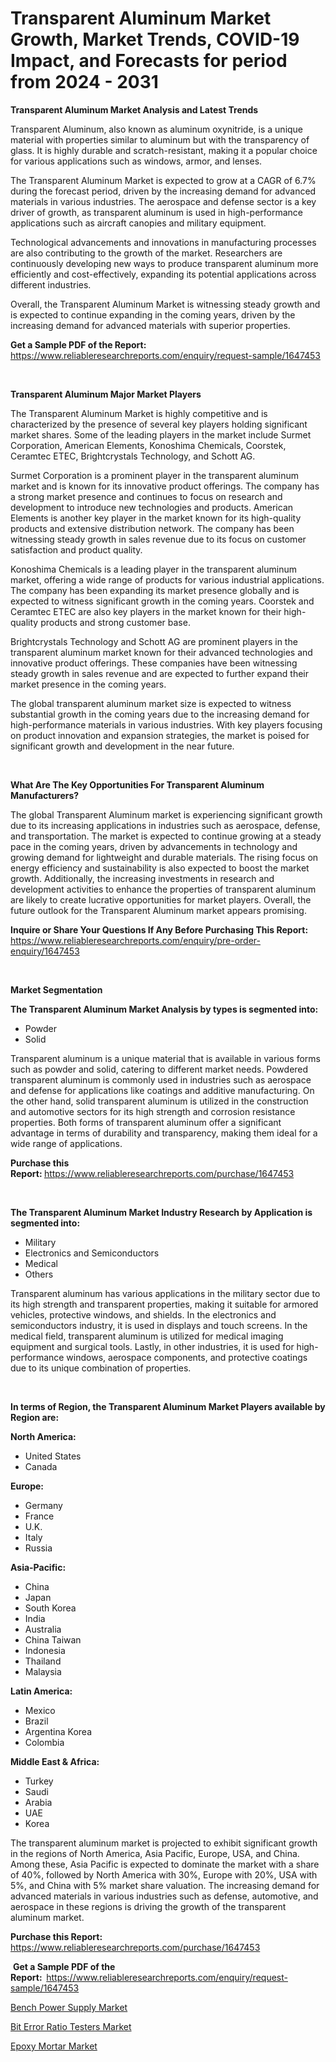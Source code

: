 <p><h1>Transparent Aluminum Market Growth, Market Trends, COVID-19 Impact, and Forecasts for period from 2024 - 2031</h1></p><p><strong>Transparent Aluminum Market Analysis and Latest Trends</strong></p>
<p><p>Transparent Aluminum, also known as aluminum oxynitride, is a unique material with properties similar to aluminum but with the transparency of glass. It is highly durable and scratch-resistant, making it a popular choice for various applications such as windows, armor, and lenses.</p><p>The Transparent Aluminum Market is expected to grow at a CAGR of 6.7% during the forecast period, driven by the increasing demand for advanced materials in various industries. The aerospace and defense sector is a key driver of growth, as transparent aluminum is used in high-performance applications such as aircraft canopies and military equipment.</p><p>Technological advancements and innovations in manufacturing processes are also contributing to the growth of the market. Researchers are continuously developing new ways to produce transparent aluminum more efficiently and cost-effectively, expanding its potential applications across different industries.</p><p>Overall, the Transparent Aluminum Market is witnessing steady growth and is expected to continue expanding in the coming years, driven by the increasing demand for advanced materials with superior properties.</p></p>
<p><strong>Get a Sample PDF of the Report:&nbsp;</strong> <a href="https://www.reliableresearchreports.com/enquiry/request-sample/1647453">https://www.reliableresearchreports.com/enquiry/request-sample/1647453</a></p>
<p>&nbsp;</p>
<p><strong>Transparent Aluminum Major Market Players</strong></p>
<p><p>The Transparent Aluminum Market is highly competitive and is characterized by the presence of several key players holding significant market shares. Some of the leading players in the market include Surmet Corporation, American Elements, Konoshima Chemicals, Coorstek, Ceramtec ETEC, Brightcrystals Technology, and Schott AG.</p><p>Surmet Corporation is a prominent player in the transparent aluminum market and is known for its innovative product offerings. The company has a strong market presence and continues to focus on research and development to introduce new technologies and products. American Elements is another key player in the market known for its high-quality products and extensive distribution network. The company has been witnessing steady growth in sales revenue due to its focus on customer satisfaction and product quality.</p><p>Konoshima Chemicals is a leading player in the transparent aluminum market, offering a wide range of products for various industrial applications. The company has been expanding its market presence globally and is expected to witness significant growth in the coming years. Coorstek and Ceramtec ETEC are also key players in the market known for their high-quality products and strong customer base.</p><p>Brightcrystals Technology and Schott AG are prominent players in the transparent aluminum market known for their advanced technologies and innovative product offerings. These companies have been witnessing steady growth in sales revenue and are expected to further expand their market presence in the coming years.</p><p>The global transparent aluminum market size is expected to witness substantial growth in the coming years due to the increasing demand for high-performance materials in various industries. With key players focusing on product innovation and expansion strategies, the market is poised for significant growth and development in the near future.</p></p>
<p>&nbsp;</p>
<p><strong>What Are The Key Opportunities For Transparent Aluminum Manufacturers?</strong></p>
<p><p>The global Transparent Aluminum market is experiencing significant growth due to its increasing applications in industries such as aerospace, defense, and transportation. The market is expected to continue growing at a steady pace in the coming years, driven by advancements in technology and growing demand for lightweight and durable materials. The rising focus on energy efficiency and sustainability is also expected to boost the market growth. Additionally, the increasing investments in research and development activities to enhance the properties of transparent aluminum are likely to create lucrative opportunities for market players. Overall, the future outlook for the Transparent Aluminum market appears promising.</p></p>
<p><strong>Inquire or Share Your Questions If Any Before Purchasing This Report:</strong> <a href="https://www.reliableresearchreports.com/enquiry/pre-order-enquiry/1647453">https://www.reliableresearchreports.com/enquiry/pre-order-enquiry/1647453</a></p>
<p>&nbsp;</p>
<p><strong>Market Segmentation</strong></p>
<p><strong>The Transparent Aluminum Market Analysis by types is segmented into:</strong></p>
<p><ul><li>Powder</li><li>Solid</li></ul></p>
<p><p>Transparent aluminum is a unique material that is available in various forms such as powder and solid, catering to different market needs. Powdered transparent aluminum is commonly used in industries such as aerospace and defense for applications like coatings and additive manufacturing. On the other hand, solid transparent aluminum is utilized in the construction and automotive sectors for its high strength and corrosion resistance properties. Both forms of transparent aluminum offer a significant advantage in terms of durability and transparency, making them ideal for a wide range of applications.</p></p>
<p><strong>Purchase this Report:&nbsp;</strong><a href="https://www.reliableresearchreports.com/purchase/1647453">https://www.reliableresearchreports.com/purchase/1647453</a></p>
<p>&nbsp;</p>
<p><strong>The Transparent Aluminum Market Industry Research by Application is segmented into:</strong></p>
<p><ul><li>Military</li><li>Electronics and Semiconductors</li><li>Medical</li><li>Others</li></ul></p>
<p><p>Transparent aluminum has various applications in the military sector due to its high strength and transparent properties, making it suitable for armored vehicles, protective windows, and shields. In the electronics and semiconductors industry, it is used in displays and touch screens. In the medical field, transparent aluminum is utilized for medical imaging equipment and surgical tools. Lastly, in other industries, it is used for high-performance windows, aerospace components, and protective coatings due to its unique combination of properties.</p></p>
<p>&nbsp;</p>
<p><strong>In terms of Region, the Transparent Aluminum Market Players available by Region are:</strong></p>
<p>
    <p> <strong> North America: </strong>
        <ul>
            <li>United States</li>
            <li>Canada</li>
        </ul>
        </p> 
    <p> <strong> Europe: </strong>
        <ul>
            <li>Germany</li>
            <li>France</li>
            <li>U.K.</li>
            <li>Italy</li>
            <li>Russia</li>
        </ul>
        </p> 
    <p> <strong> Asia-Pacific: </strong>
        <ul>
            <li>China</li>
            <li>Japan</li>
            <li>South Korea</li>
            <li>India</li>
            <li>Australia</li>
            <li>China Taiwan</li>
            <li>Indonesia</li>
            <li>Thailand</li>
            <li>Malaysia</li>
        </ul>
        </p> 
    <p> <strong> Latin America: </strong>
        <ul>
            <li>Mexico</li>
            <li>Brazil</li>
            <li>Argentina Korea</li>
            <li>Colombia</li>
        </ul>
        </p> 
    <p> <strong> Middle East & Africa: </strong>
        <ul>
            <li>Turkey</li>
            <li>Saudi</li>
            <li>Arabia</li>
            <li>UAE</li>
            <li>Korea</li>
        </ul>
    </p>
    </p>
<p><p>The transparent aluminum market is projected to exhibit significant growth in the regions of North America, Asia Pacific, Europe, USA, and China. Among these, Asia Pacific is expected to dominate the market with a share of 40%, followed by North America with 30%, Europe with 20%, USA with 5%, and China with 5% market share valuation. The increasing demand for advanced materials in various industries such as defense, automotive, and aerospace in these regions is driving the growth of the transparent aluminum market.</p></p>
<p><strong>Purchase this Report: </strong><a href="https://www.reliableresearchreports.com/purchase/1647453">https://www.reliableresearchreports.com/purchase/1647453</a></p>
<p>&nbsp;<strong>Get a Sample PDF of the Report:&nbsp;&nbsp;</strong><a href="https://www.reliableresearchreports.com/enquiry/request-sample/1647453">https://www.reliableresearchreports.com/enquiry/request-sample/1647453</a></p>
<p><strong></strong></p>
<p><p><a href="https://three-jumbo-f6d.notion.site/Bench-Power-Supply-Market-Centers-on-Aspects-such-as-Market-Growth-Market-Share-Market-Opportunity-d673f5898c7b4e3a9ab7d8e6cfdfbb9a">Bench Power Supply Market</a></p><p><a href="https://iodized-pantydraco-05c.notion.site/Bit-Error-Ratio-Testers-Market-Analysis-and-Market-Size-Global-Industry-Overview-Market-Segmentati-ecd2404ec2f941cba4df79d89d761698">Bit Error Ratio Testers Market</a></p><p><a href="https://github.com/bobicer/Market-Research-Report-List-2/blob/main/epoxy-mortar-market.md">Epoxy Mortar Market</a></p></p>